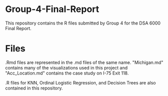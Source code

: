 # Group-4-Final-Report
This repository contains the R files submitted by Group 4 for the DSA 6000 Final Report.

# Files
.Rmd files are represented in the .md files of the same name. "Michigan.md" contains many of the visualizations used in this project and "Acc_Location.md" contains the case study on I-75 Exit 118.

.R files for KNN, Ordinal Logistic Regression, and Decision Trees are also contained in this repository.
